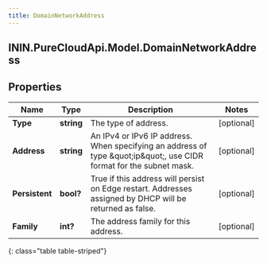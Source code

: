 ```yaml
---
title: DomainNetworkAddress
---
```

## ININ.PureCloudApi.Model.DomainNetworkAddress

## Properties

|Name | Type | Description | Notes|
|------------ | ------------- | ------------- | -------------|
| **Type** | **string** | The type of address. | [optional] |
| **Address** | **string** | An IPv4 or IPv6 IP address. When specifying an address of type \&quot;ip\&quot;, use CIDR format for the subnet mask. | [optional] |
| **Persistent** | **bool?** | True if this address will persist on Edge restart.  Addresses assigned by DHCP will be returned as false. | [optional] |
| **Family** | **int?** | The address family for this address. | [optional] |
{: class="table table-striped"}


